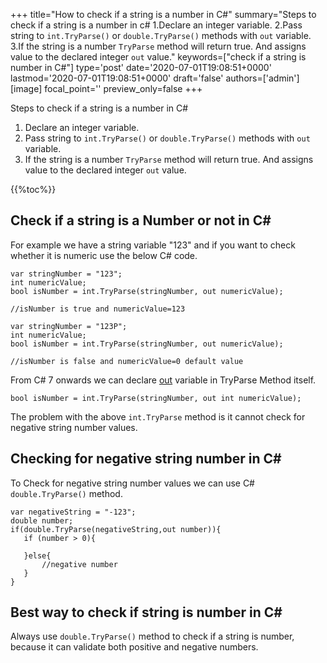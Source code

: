 +++
title="How to check if a string is a number in C#"
summary="Steps to check if a string is a number in c# 1.Declare an integer variable. 2.Pass string to `int.TryParse()` or `double.TryParse()` methods with `out` variable. 3.If the string is a number `TryParse` method will return true. And assigns value to the declared integer `out` value."
keywords=["check if a string is number in C#"]
type='post'
date='2020-07-01T19:08:51+0000'
lastmod='2020-07-01T19:08:51+0000'
draft='false'
authors=['admin']
[image]
focal_point=''
preview_only=false
+++

Steps to check if a string is a number in C#

1. Declare an integer variable.
2. Pass string to `int.TryParse()` or `double.TryParse()` methods with `out` variable.
3. If the string is a number `TryParse` method will return true. And assigns value to the declared integer `out` value.

{{%toc%}}

## Check if a string is a Number or not in C# 

For example we have a string variable "123" and if you want to check whether it is numeric use the below C# code.

```
var stringNumber = "123";
int numericValue;
bool isNumber = int.TryParse(stringNumber, out numericValue);

//isNumber is true and numericValue=123

var stringNumber = "123P";
int numericValue;
bool isNumber = int.TryParse(stringNumber, out numericValue);

//isNumber is false and numericValue=0 default value

```

From C# 7 onwards we can declare [out](https://www.arungudelli.com/tutorial/c-sharp/difference-between-ref-and-out-parameters-in-c-sharp/) variable in TryParse Method itself.

```
bool isNumber = int.TryParse(stringNumber, out int numericValue);

```

The problem with the above `int.TryParse` method is it cannot check for negative string number values.

## Checking for negative string number in C# 

To Check for negative string number values we can use C# `double.TryParse()` method.

```
var negativeString = "-123";
double number;
if(double.TryParse(negativeString,out number)){
   if (number > 0){

   }else{
       //negative number 
   }   
}
```

## Best way to check if string is number in C# 

Always use `double.TryParse()` method to check if a string is number, because it can validate both positive and negative numbers.
